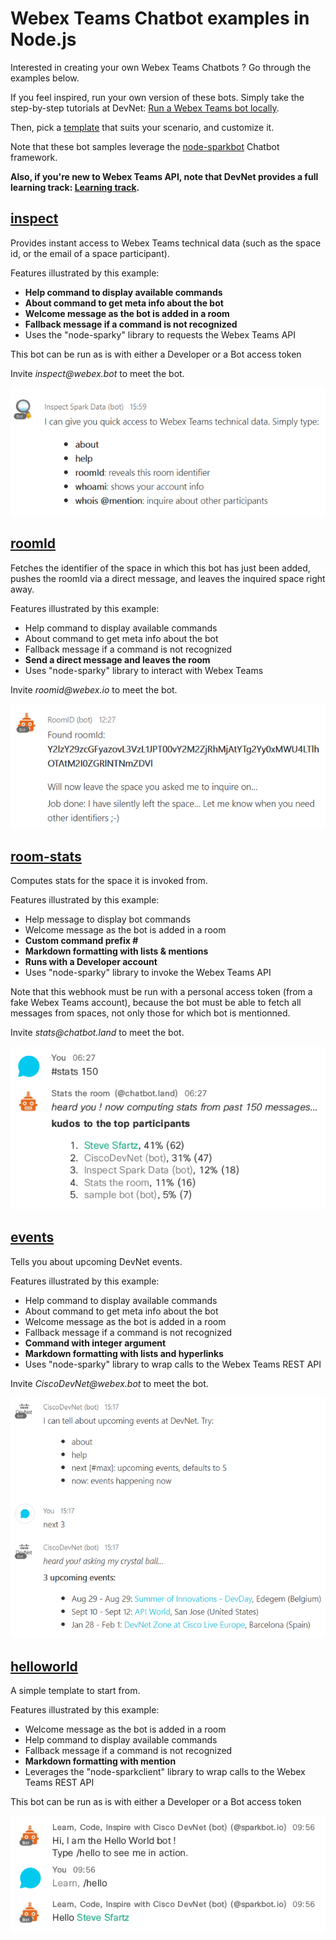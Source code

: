 # Webex Teams Chatbot examples in Node.js

Interested in creating your own Webex Teams Chatbots ? 
Go through the examples below.

If you feel inspired, run your own version of these bots. 
Simply take the step-by-step tutorials at DevNet: [Run a Webex Teams bot locally](https://learninglabs.cisco.com/tracks/collab-cloud/spark-apps/collab-spark-botl-ngrok/step/1).

Then, pick a [template](templates/) that suits your scenario, and customize it.

Note that these bot samples leverage the [node-sparkbot](https://github.com/CiscoDevNet/node-sparkbot) Chatbot framework.

__Also, if you're new to Webex Teams API, note that DevNet provides a full learning track: [Learning track](https://learninglabs.cisco.com/tracks/collab-cloud).__



## [inspect](examples/inspector.js)

Provides instant access to Webex Teams technical data (such as the space id, or the email of a space participant).

Features illustrated by this example:
- **Help command to display available commands**
- **About command to get meta info about the bot**
- **Welcome message as the bot is added in a room**
- **Fallback message if a command is not recognized**
- Uses the "node-sparky" library to requests the Webex Teams API

This bot can be run as is with either a Developer or a Bot access token 

Invite _inspect@webex.bot_ to meet the bot.

![](docs/img/bot-inspect-welcome.png)



## [roomId](examples/roomid-phantom.js)

Fetches the identifier of the space in which this bot has just been added, 
pushes the roomId via a direct message, and leaves the inquired space right away.

Features illustrated by this example:
- Help command to display available commands
- About command to get meta info about the bot
- Fallback message if a command is not recognized
- **Send a direct message and leaves the room**
- Uses "node-sparky" library to interact with Webex Teams

Invite _roomid@webex.io_ to meet the bot.

![](docs/img/bot-roomId.png)



## [room-stats](examples/room-stats.js)

Computes stats for the space it is invoked from. 

Features illustrated by this example:
- Help message to display bot commands
- Welcome message as the bot is added in a room
- **Custom command prefix #**
- **Markdown formatting with lists & mentions**
- **Runs with a Developer account**
- Uses "node-sparky" library to invoke the Webex Teams API

Note that this webhook must be run with a personal access token (from a fake Webex Teams account), because the bot must be able to fetch all messages from spaces, not only those for which bot is mentionned.

Invite _stats@chatbot.land_ to meet the bot.

![](docs/img/bot-room-stats.png)



## [events](examples/devnet/bot.js)

Tells you about upcoming DevNet events.

Features illustrated by this example:
- Help command to display available commands
- About command to get meta info about the bot
- Welcome message as the bot is added in a room
- Fallback message if a command is not recognized
- **Command with integer argument** 
 - **Markdown formatting with lists and hyperlinks**
- Uses "node-sparky" library to wrap calls to the Webex Teams REST API

Invite _CiscoDevNet@webex.bot_ to meet the bot.

![](docs/img/bot-ciscodevnet-next.png)



## [helloworld](examples/helloworld.js)

A simple template to start from.

Features illustrated by this example:
- Welcome message as the bot is added in a room
- Help command to display available commands
- Fallback message if a command is not recognized
- **Markdown formatting with mention**
- Leverages the "node-sparkclient" library to wrap calls to the Webex Teams REST API

This bot can be run as is with either a Developer or a Bot access token 

![](docs/img/bot-helloworld.png)
